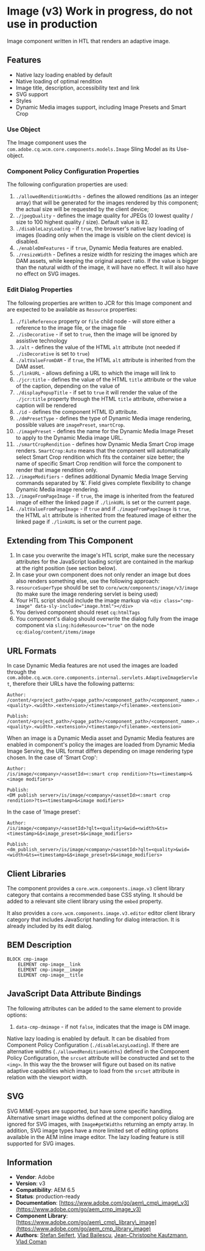 <!--
Copyright 2021 Adobe

Licensed under the Apache License, Version 2.0 (the "License");
you may not use this file except in compliance with the License.
You may obtain a copy of the License at

    http://www.apache.org/licenses/LICENSE-2.0

Unless required by applicable law or agreed to in writing, software
distributed under the License is distributed on an "AS IS" BASIS,
WITHOUT WARRANTIES OR CONDITIONS OF ANY KIND, either express or implied.
See the License for the specific language governing permissions and
limitations under the License.
-->
Image (v3) Work in progress, do not use in production
====
Image component written in HTL that renders an adaptive image.

## Features
* Native lazy loading enabled by default
* Native loading of optimal rendition
* Image title, description, accessibility text and link
* SVG support
* Styles
* Dynamic Media images support, including Image Presets and Smart Crop

### Use Object
The Image component uses the `com.adobe.cq.wcm.core.components.models.Image` Sling Model as its Use-object.

### Component Policy Configuration Properties
The following configuration properties are used:

1. `./allowedRenditionWidths` - defines the allowed renditions (as an integer array) that will be generated for the images rendered by this
component; the actual size will be requested by the client device;
2. `./jpegQuality` - defines the image quality for JPEGs (0 lowest quality / size to 100 highest quality / size). Default value is 82.
3. `./disableLazyLoading` - if `true`, the browser's native lazy loading of images (loading only when the image is visible on the client
device) is disabled.
4.  `./enableDmFeatures` - if `true`, Dynamic Media features are enabled.
5. `./resizeWidth` - Defines a resize width for resizing the images which are DAM assets, while keeping the original aspect ratio. If the value is bigger than the natural width of the image, it will have no effect. It will also have no effect on SVG images.

### Edit Dialog Properties
The following properties are written to JCR for this Image component and are expected to be available as `Resource` properties:

1. `./fileReference` property or `file` child node - will store either a reference to the image file, or the image file
1. `./isDecorative` - if set to `true`, then the image will be ignored by assistive technology
1. `./alt` - defines the value of the HTML `alt` attribute (not needed if `./isDecorative` is set to `true`)
1. `./altValueFromDAM` - if `true`, the HTML `alt` attribute is inherited from the DAM asset.
1. `./linkURL` - allows defining a URL to which the image will link to
1. `./jcr:title` - defines the value of the HTML `title` attribute or the value of the caption, depending on the value of
1. `./displayPopupTitle` - if set to `true` it will render the value of the `./jcr:title` property through the HTML `title` attribute,
otherwise a caption will be rendered
1. `./id` - defines the component HTML ID attribute.
1. `./dmPresetType` - defines the type of Dynamic Media image rendering, possible values are `imagePreset`, `smartCrop`.
1. `./imagePreset` - defines the name for the Dynamic Media Image Preset to apply to the Dynamic Media image URL.
1. `./smartCropRendition` - defines how Dynamic Media Smart Crop image renders. `SmartCrop:Auto` means that the component will automatically select Smart Crop rendition which fits the container size better; the name of specific Smart Crop rendition will force the component to render that image rendition only.
1. `./imageModifiers` - defines additional Dynamic Media Image Serving commands separated by '&amp;'. Field gives complete flexibility to change Dynamic Media image rendering.
1. `./imageFromPageImage` - if `true`, the image is inherited from the featured image of either the linked page if `./linkURL` is set or the current page.
1. `./altValueFromPageImage` - if `true` and if `./imageFromPageImage` is `true`, the HTML `alt` attribute is inherited from the featured image of either the linked page if `./linkURL` is set or the current page.

## Extending from This Component
1. In case you overwrite the image's HTL script, make sure the necessary attributes for the JavaScript loading script are contained in the markup at the right position (see section below).
2. In case your own component does not only render an image but does also renders something else, use the following approach:
  1. `resourceSuperType` should be set to `core/wcm/components/image/v3/image` (to make sure the image rendering servlet is being used)
  2. Your HTL script should include the image markup via `<div class="cmp-image" data-sly-include="image.html"></div>`
  3. You derived component should reset `cq:htmlTags`
  4. You component's dialog should overwrite the dialog fully from the image component via `sling:hideResource="true"` on the node `cq:dialog/content/items/image`

## URL Formats
In case Dynamic Media features are not used the images are loaded through the `com.adobe.cq.wcm.core.components.internal.servlets.AdaptiveImageServlet`, therefore their URLs have the following patterns:

```
Author:
/content/<project_path>/<page_path>/<component_path>/<component_name>.coreimg.<quality>.<width>.<extension>/<timestamp>/<filename>.<extension>

Publish:
/content/<project_path>/<page_path>/<component_path>/<component_name>.coreimg.<quality>.<width>.<extension>/<timestamp>/<filename>.<extension>
```
When an image is a Dynamic Media asset and Dynamic Media features are enabled in component's policy the images are loaded from Dynamic Media Image Serving, the URL format differs depending on image rendering type chosen. In the case of 'Smart Crop':
```
Author:
/is/image/<company>/<assetId><:smart crop rendition>?ts=<timestamp>&<image modifiers>

Publish:
<DM publish server>/is/image/<company>/<assetId><:smart crop rendition>?ts=<timestamp>&<image modifiers>
```
In the case of 'Image preset':
```
Author:
/is/image/<company>/<assetId>?qlt=<quality>&wid=<width>&ts=<timestamp>&$<image_preset>$&<image_modifiers>

Publish:
<dm_publish_server>/is/image/<company>/<assetId>?qlt=<quality>&wid=<width>&ts=<timestamp>&$<image_preset>$&<image_modifiers>
```

## Client Libraries
The component provides a `core.wcm.components.image.v3` client library category that contains a recommended base
CSS styling. It should be added to a relevant site client library using the `embed` property.

It also provides a `core.wcm.components.image.v3.editor` editor client library category that includes JavaScript
handling for dialog interaction. It is already included by its edit dialog.

## BEM Description
```
BLOCK cmp-image
    ELEMENT cmp-image__link
    ELEMENT cmp-image__image
    ELEMENT cmp-image__title
```

## JavaScript Data Attribute Bindings
The following attributes can be added to the same element to provide options:

1. `data-cmp-dmimage` - if not `false`, indicates that the image is DM image.

Native lazy loading is enabled by default. It can be disabled from Component Policy Configuration (`./disableLazyLoading`).
If there are alternative widths (`./allowedRenditionWidths`) defined in the Component Policy Configuration, the `srcset` attribute will be constructed and set to the `<img>`.
In this way the the browser will figure out based on its native adaptive capabilities which image to load from the `srcset` attribute in relation with the viewport width.

## SVG
SVG MIME-types are supported, but have some specific handling. Alternative smart image widths defined at the component policy dialog are ignored for SVG images, with `Image#getWidths` returning an empty array.
In addition, SVG image types have a more limited set of editing options available in the AEM inline image editor. The lazy loading feature is still supported for SVG images.

## Information
* **Vendor**: Adobe
* **Version**: v3
* **Compatibility**: AEM 6.5
* **Status**: production-ready
* **Documentation**: [https://www.adobe.com/go/aem\_cmp\_image\_v3](https://www.adobe.com/go/aem_cmp_image_v3)
* **Component Library**: [https://www.adobe.com/go/aem\_cmp\_library\_image](https://www.adobe.com/go/aem_cmp_library_image)
* **Authors**: [Stefan Seifert](https://github.com/stefanseifert), [Vlad Bailescu](https://github.com/vladbailescu), [Jean-Christophe Kautzmann](https://github.com/jckautzmann), [Vlad Coman](https://github.com/comanV)
